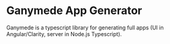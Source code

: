# Ganymede App Generator

Ganymede is a typescript library for generating full apps (UI in Angular/Clarity, server in Node.js Typescript).

